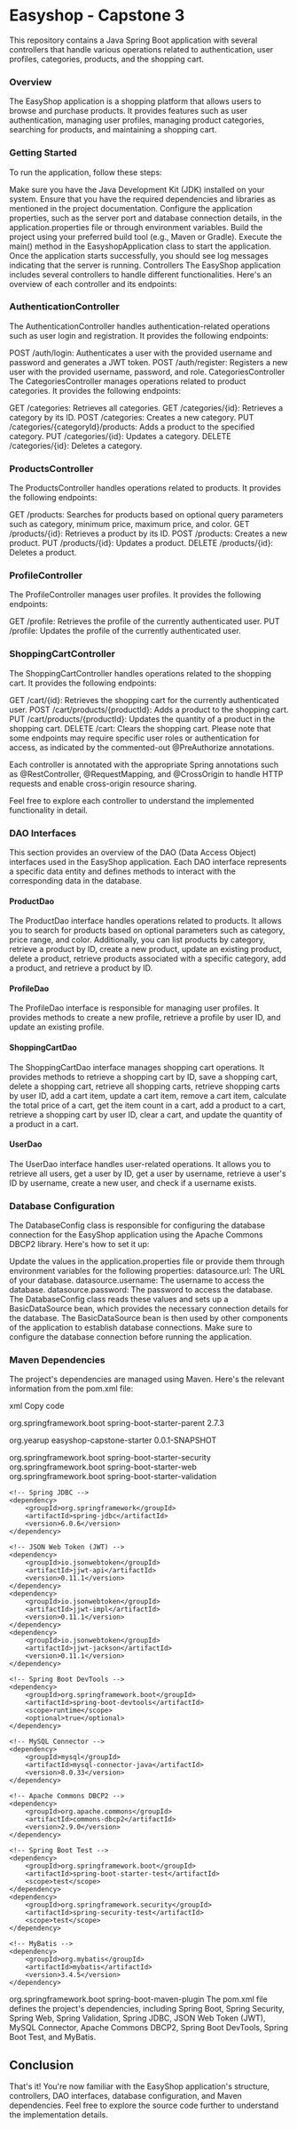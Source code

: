 # Easyshop - Capstone 3
This repository contains a Java Spring Boot application with several controllers that handle various operations related to authentication, user profiles, categories, products, and the shopping cart.

### Overview
The EasyShop application is a shopping platform that allows users to browse and purchase products. It provides features such as user authentication, managing user profiles, managing product categories, searching for products, and maintaining a shopping cart.

### Getting Started
To run the application, follow these steps:

Make sure you have the Java Development Kit (JDK) installed on your system.
Ensure that you have the required dependencies and libraries as mentioned in the project documentation.
Configure the application properties, such as the server port and database connection details, in the application.properties file or through environment variables.
Build the project using your preferred build tool (e.g., Maven or Gradle).
Execute the main() method in the EasyshopApplication class to start the application.
Once the application starts successfully, you should see log messages indicating that the server is running.
Controllers
The EasyShop application includes several controllers to handle different functionalities. Here's an overview of each controller and its endpoints:

### AuthenticationController
The AuthenticationController handles authentication-related operations such as user login and registration. It provides the following endpoints:

POST /auth/login: Authenticates a user with the provided username and password and generates a JWT token.
POST /auth/register: Registers a new user with the provided username, password, and role.
CategoriesController
The CategoriesController manages operations related to product categories. It provides the following endpoints:

GET /categories: Retrieves all categories.
GET /categories/{id}: Retrieves a category by its ID.
POST /categories: Creates a new category.
PUT /categories/{categoryId}/products: Adds a product to the specified category.
PUT /categories/{id}: Updates a category.
DELETE /categories/{id}: Deletes a category.


### ProductsController
The ProductsController handles operations related to products. It provides the following endpoints:

GET /products: Searches for products based on optional query parameters such as category, minimum price, maximum price, and color.
GET /products/{id}: Retrieves a product by its ID.
POST /products: Creates a new product.
PUT /products/{id}: Updates a product.
DELETE /products/{id}: Deletes a product.

### ProfileController
The ProfileController manages user profiles. It provides the following endpoints:

GET /profile: Retrieves the profile of the currently authenticated user.
PUT /profile: Updates the profile of the currently authenticated user.

### ShoppingCartController
The ShoppingCartController handles operations related to the shopping cart. It provides the following endpoints:

GET /cart/{id}: Retrieves the shopping cart for the currently authenticated user.
POST /cart/products/{productId}: Adds a product to the shopping cart.
PUT /cart/products/{productId}: Updates the quantity of a product in the shopping cart.
DELETE /cart: Clears the shopping cart.
Please note that some endpoints may require specific user roles or authentication for access, as indicated by the commented-out @PreAuthorize annotations.

Each controller is annotated with the appropriate Spring annotations such as @RestController, @RequestMapping, and @CrossOrigin to handle HTTP requests and enable cross-origin resource sharing.

Feel free to explore each controller to understand the implemented functionality in detail.

 ### DAO Interfaces
This section provides an overview of the DAO (Data Access Object) interfaces used in the EasyShop application. Each DAO interface represents a specific data entity and defines methods to interact with the corresponding data in the database.

#### ProductDao
The ProductDao interface handles operations related to products. It allows you to search for products based on optional parameters such as category, price range, and color. Additionally, you can list products by category, retrieve a product by ID, create a new product, update an existing product, delete a product, retrieve products associated with a specific category, add a product, and retrieve a product by ID.

#### ProfileDao
The ProfileDao interface is responsible for managing user profiles. It provides methods to create a new profile, retrieve a profile by user ID, and update an existing profile.

#### ShoppingCartDao
The ShoppingCartDao interface manages shopping cart operations. It provides methods to retrieve a shopping cart by ID, save a shopping cart, delete a shopping cart, retrieve all shopping carts, retrieve shopping carts by user ID, add a cart item, update a cart item, remove a cart item, calculate the total price of a cart, get the item count in a cart, add a product to a cart, retrieve a shopping cart by user ID, clear a cart, and update the quantity of a product in a cart.

#### UserDao
The UserDao interface handles user-related operations. It allows you to retrieve all users, get a user by ID, get a user by username, retrieve a user's ID by username, create a new user, and check if a username exists.

### Database Configuration
The DatabaseConfig class is responsible for configuring the database connection for the EasyShop application using the Apache Commons DBCP2 library. Here's how to set it up:

Update the values in the application.properties file or provide them through environment variables for the following properties:
datasource.url: The URL of your database.
datasource.username: The username to access the database.
datasource.password: The password to access the database.
The DatabaseConfig class reads these values and sets up a BasicDataSource bean, which provides the necessary connection details for the database.
The BasicDataSource bean is then used by other components of the application to establish database connections.
Make sure to configure the database connection before running the application.
### Maven Dependencies
The project's dependencies are managed using Maven. Here's the relevant information from the pom.xml file:

xml
Copy code
<!-- Parent -->
<parent>
    <groupId>org.springframework.boot</groupId>
    <artifactId>spring-boot-starter-parent</artifactId>
    <version>2.7.3</version>
    <relativePath/> <!-- lookup parent from repository -->
</parent>

<!-- Project Info -->
<groupId>org.yearup</groupId>
<artifactId>easyshop-capstone-starter</artifactId>
<version>0.0.1-SNAPSHOT</version>

<!-- Dependencies -->
<dependencies>
    <!-- Spring Boot Starter -->
    <dependency>
        <groupId>org.springframework.boot</groupId>
        <artifactId>spring-boot-starter-security</artifactId>
    </dependency>
    <dependency>
        <groupId>org.springframework.boot</groupId>
        <artifactId>spring-boot-starter-web</artifactId>
    </dependency>
    <dependency>
        <groupId>org.springframework.boot</groupId>
        <artifactId>spring-boot-starter-validation</artifactId>
    </dependency>

    <!-- Spring JDBC -->
    <dependency>
        <groupId>org.springframework</groupId>
        <artifactId>spring-jdbc</artifactId>
        <version>6.0.6</version>
    </dependency>
    
    <!-- JSON Web Token (JWT) -->
    <dependency>
        <groupId>io.jsonwebtoken</groupId>
        <artifactId>jjwt-api</artifactId>
        <version>0.11.1</version>
    </dependency>
    <dependency>
        <groupId>io.jsonwebtoken</groupId>
        <artifactId>jjwt-impl</artifactId>
        <version>0.11.1</version>
    </dependency>
    <dependency>
        <groupId>io.jsonwebtoken</groupId>
        <artifactId>jjwt-jackson</artifactId>
        <version>0.11.1</version>
    </dependency>
    
    <!-- Spring Boot DevTools -->
    <dependency>
        <groupId>org.springframework.boot</groupId>
        <artifactId>spring-boot-devtools</artifactId>
        <scope>runtime</scope>
        <optional>true</optional>
    </dependency>
    
    <!-- MySQL Connector -->
    <dependency>
        <groupId>mysql</groupId>
        <artifactId>mysql-connector-java</artifactId>
        <version>8.0.33</version>
    </dependency>
    
    <!-- Apache Commons DBCP2 -->
    <dependency>
        <groupId>org.apache.commons</groupId>
        <artifactId>commons-dbcp2</artifactId>
        <version>2.9.0</version>
    </dependency>
    
    <!-- Spring Boot Test -->
    <dependency>
        <groupId>org.springframework.boot</groupId>
        <artifactId>spring-boot-starter-test</artifactId>
        <scope>test</scope>
    </dependency>
    <dependency>
        <groupId>org.springframework.security</groupId>
        <artifactId>spring-security-test</artifactId>
        <scope>test</scope>
    </dependency>
    
    <!-- MyBatis -->
    <dependency>
        <groupId>org.mybatis</groupId>
        <artifactId>mybatis</artifactId>
        <version>3.4.5</version>
    </dependency>
</dependencies>

<!-- Build Configuration -->
<build>
    <plugins>
        <!-- Spring Boot Maven Plugin -->
        <plugin>
            <groupId>org.springframework.boot</groupId>
            <artifactId>spring-boot-maven-plugin</artifactId>
        </plugin>
    </plugins>
</build>
The pom.xml file defines the project's dependencies, including Spring Boot, Spring Security, Spring Web, Spring Validation, Spring JDBC, JSON Web Token (JWT), MySQL Connector, Apache Commons DBCP2, Spring Boot DevTools, Spring Boot Test, and MyBatis.

## Conclusion
That's it! You're now familiar with the EasyShop application's structure, controllers, DAO interfaces, database configuration, and Maven dependencies. Feel free to explore the source code further to understand the implementation details.




